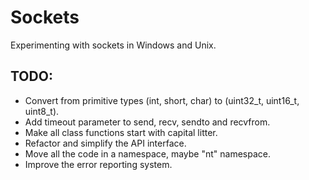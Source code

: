 # Sockets
Experimenting with sockets in Windows and Unix.

## TODO:
- Convert from primitive types (int, short, char) to (uint32_t, uint16_t, uint8_t).
- Add timeout parameter to send, recv, sendto and recvfrom.
- Make all class functions start with capital litter.
- Refactor and simplify the API interface.
- Move all the code in a namespace, maybe "nt" namespace.
- Improve the error reporting system.
